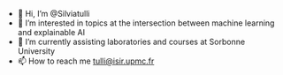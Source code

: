 - 👋 Hi, I’m @Silviatulli
- 👀 I’m interested in topics at the intersection between machine learning and explainable AI
- 🌱 I’m currently assisting laboratories and courses at Sorbonne University
- 📫 How to reach me tulli@isir.upmc.fr

<!---
Silviatulli/Silviatulli is a ✨ special ✨ repository because its `README.md` (this file) appears on your GitHub profile.
You can click the Preview link to take a look at your changes.
--->
